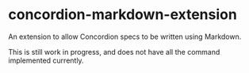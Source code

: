 # concordion-markdown-extension

An extension to allow Concordion specs to be written using Markdown.

This is still work in progress, and does not have all the command implemented currently.

